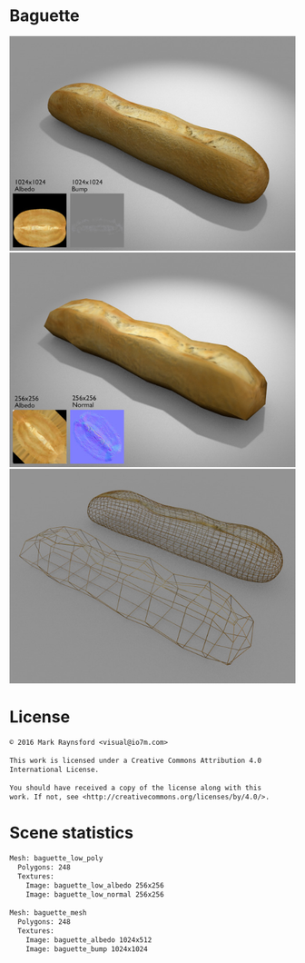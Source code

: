 Baguette
===

![Preview](preview_preview_high.jpg)
![Preview](preview_preview_low.jpg)
![Preview](preview_preview_wire.jpg)


License
===

```
© 2016 Mark Raynsford <visual@io7m.com>

This work is licensed under a Creative Commons Attribution 4.0
International License.

You should have received a copy of the license along with this
work. If not, see <http://creativecommons.org/licenses/by/4.0/>.

```

Scene statistics
===

```
Mesh: baguette_low_poly
  Polygons: 248
  Textures:
    Image: baguette_low_albedo 256x256
    Image: baguette_low_normal 256x256

Mesh: baguette_mesh
  Polygons: 248
  Textures:
    Image: baguette_albedo 1024x512
    Image: baguette_bump 1024x1024

```

